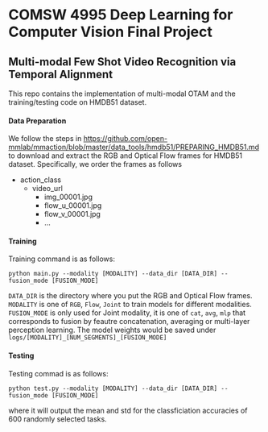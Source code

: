 # COMSW 4995 Deep Learning for Computer Vision Final Project
## Multi-modal Few Shot Video Recognition via Temporal Alignment
This repo contains the implementation of multi-modal OTAM and the training/testing code on HMDB51 dataset.

#### Data Preparation
We follow the steps in https://github.com/open-mmlab/mmaction/blob/master/data_tools/hmdb51/PREPARING_HMDB51.md to download and extract the RGB and Optical Flow frames for HMDB51 dataset. Specifically, we order the frames as follows

- action_class
  - video_url
    - img_00001.jpg
    - flow_u_00001.jpg
    - flow_v_00001.jpg
    - ...


#### Training
Training command is as follows:
```
python main.py --modality [MODALITY] --data_dir [DATA_DIR] --fusion_mode [FUSION_MODE]
```
`DATA_DIR` is the directory where you put the RGB and Optical Flow frames. `MODALITY` is one of `RGB`, `Flow`, `Joint` to train models for different modalities. `FUSION_MODE` is only used for Joint modality, it is one of `cat`, `avg`, `mlp` that corresponds to fusion by feautre concatenation, averaging or multi-layer perception learning. The model weights would be saved under `logs/[MODALITY]_[NUM_SEGMENTS]_[FUSION_MODE]`

#### Testing
Testing commad is as follows:
```
python test.py --modality [MODALITY] --data_dir [DATA_DIR] --fusion_mode [FUSION_MODE]
```
where it will output the mean and std for the classficiation accuracies of 600 randomly selected tasks.
